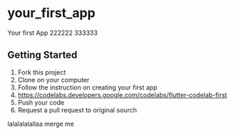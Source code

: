 # your_first_app

Your first App 
222222
333333

## Getting Started

1) Fork this project
2) Clone on your computer
3) Follow the  instruction on creating your first app
4) https://codelabs.developers.google.com/codelabs/flutter-codelab-first
5) Push your code
6) Request a pull request to original sourch

lalalalalallaa merge me
